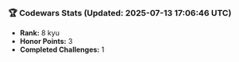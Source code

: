 ### 🏆 Codewars Stats (Updated: 2025-07-13 17:06:46 UTC)

- **Rank:** 8 kyu
- **Honor Points:** 3
- **Completed Challenges:** 1
